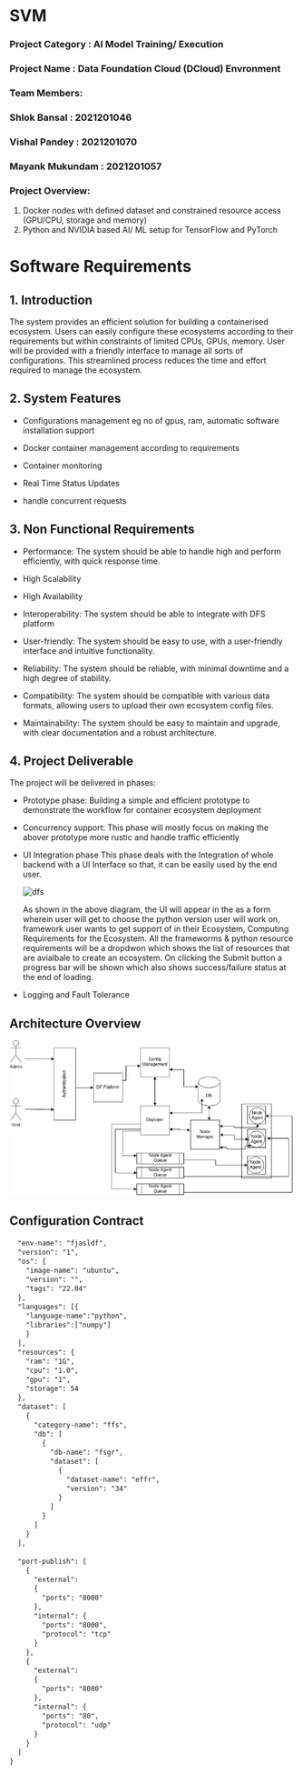 # SVM
### Project Category : AI Model Training/ Execution
### Project Name : Data Foundation Cloud (DCloud) Envronment 
### Team Members:
### Shlok Bansal : 2021201046
### Vishal Pandey : 2021201070
### Mayank Mukundam : 2021201057
### Project Overview:
1. Docker nodes with defined dataset and constrained resource access (GPU/CPU, storage and memory)
2.  Python and NVIDIA based AI/ ML setup for TensorFlow and PyTorch
# Software Requirements
## 1. Introduction

The system provides an efficient solution for building a containerised ecosystem. Users can easily configure these ecosystems according to their requirements but within constraints of limited CPUs, GPUs, memory. User will be provided with a friendly interface to manage all sorts of configurations. This streamlined process reduces the time and effort required to manage the ecosystem.

## 2. System Features

- Configurations management eg no of gpus, ram, automatic software installation support 

- Docker container management according to requirements

- Container monitoring

- Real Time Status Updates

- handle concurrent requests

## 3. Non Functional Requirements

- Performance: The system should be able to handle high and perform efficiently, with quick response time.

- High Scalability

- High Availability

- Interoperability: The system should be able to integrate with DFS platform

- User-friendly: The system should be easy to use, with a user-friendly interface and intuitive functionality.

- Reliability: The system should be reliable, with minimal downtime and a high degree of stability.

- Compatibility: The system should be compatible with various data formats, allowing users to upload their own ecosystem config files.

- Maintainability: The system should be easy to maintain and upgrade, with clear documentation and a robust architecture.

## 4. Project Deliverable
The project will be delivered in phases:
- Prototype phase: Building a simple and efficient prototype to demonstrate the workflow for container ecosystem deployment
- Concurrency support: This phase will mostly focus on making the abover prototype more rustic and handle traffic efficiently
- UI Integration phase
    This phase deals with the Integration of whole backend with a UI Interface so that, it can be easily used by the end user.
    
    
    ![dfs](https://user-images.githubusercontent.com/89220287/220525179-6791ee82-f38e-44b9-9c7f-910b2d36de28.png)

    As shown in the above diagram, the UI will appear in the as a form wherein user will get to choose the python version user will work on, framework user wants to get support of in their Ecosystem, Computing Requirements for the Ecosystem. All the frameworms & python resource requirements will be a dropdwon which shows the list of resources that are avialbale to create an ecosystem.
On clicking the Submit button a progress bar will be shown which also shows success/failure status at the end of loading.

    
      
- Logging and Fault Tolerance

## Architecture Overview
![dfs](https://github.com/shlok2999/SVM/blob/main/dfs_arch_v1.jpg)

## Configuration Contract
```{
  "env-name": "fjasldf",
  "version": "1",
  "os": {
    "image-name": "ubuntu",
    "version": "",
    "tags": "22.04"
  },
  "languages": [{
    "language-name":"python",
    "libraries":["numpy"]
    }
  ],
  "resources": {
    "ram": "1G",
    "cpu": "1.0",
    "gpu": "1",
    "storage": 54
  },
  "dataset": [
    {
      "category-name": "ffs",
      "db": [
        {
          "db-name": "fsgr",
          "dataset": [
            {
              "dataset-name": "effr",
              "version": "34"
            }
          ]
        }
      ]
    }
  ],

  "port-publish": [
    {
      "external": 
      {
        "ports": "8000"
      },
      "internal": {
        "ports": "8000",
        "protocol": "tcp"
      }
    },
    {
      "external": 
      {
        "ports": "8080"
      },
      "internal": {
        "ports": "80",
        "protocol": "udp"
      }
    }
  ]
}
```

